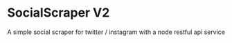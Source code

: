 # SocialScraper V2

A simple social scraper for twitter / instagram with a node restful api service

